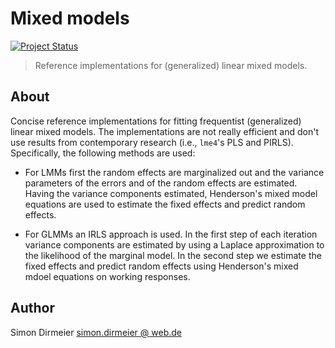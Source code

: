 # Mixed models

[![Project Status](http://www.repostatus.org/badges/latest/concept.svg)](http://www.repostatus.org/#concept)

> Reference implementations for (generalized) linear mixed models.

## About

Concise reference implementations for fitting frequentist (generalized) linear mixed models. 
The implementations are not really efficient and don't use results from contemporary research (i.e., `lme4`'s PLS and PIRLS).
Specifically, the following methods are used:

- For LMMs first the random effects are marginalized out and the variance parameters of the errors and of the random effects are estimated.
Having the variance components estimated, Henderson's mixed model equations are used to estimate the fixed effects and predict random effects.  

- For GLMMs an IRLS approach is used. In the first step of each iteration variance components are estimated by using a Laplace approximation to the likelihood of the marginal model.
In the second step we estimate the fixed effects and predict random effects using Henderson's mixed mdoel equations on working responses.
 
## Author

Simon Dirmeier <a href="mailto:simon.dirmeier@web.de">simon.dirmeier @ web.de</a>
